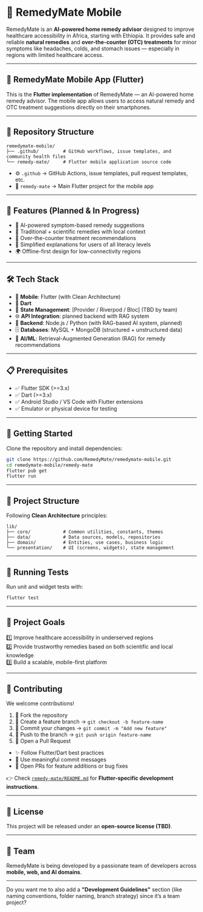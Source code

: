 # 🌿 RemedyMate Mobile

RemedyMate is an **AI-powered home remedy advisor** designed to improve healthcare accessibility in Africa, starting with Ethiopia.
It provides safe and reliable **natural remedies** and **over-the-counter (OTC) treatments** for minor symptoms like headaches, colds, and stomach issues — especially in regions with limited healthcare access.

---

## 📱 RemedyMate Mobile App (Flutter)

This is the **Flutter implementation** of RemedyMate — an AI-powered home remedy advisor.
The mobile app allows users to access natural remedy and OTC treatment suggestions directly on their smartphones.

---

## 📂 Repository Structure

```
remedymate-mobile/
├── .github/         # GitHub workflows, issue templates, and community health files
└── remedy-mate/     # Flutter mobile application source code
```
* ⚙️ `.github` → GitHub Actions, issue templates, pull request templates, etc.
* 📱 `remedy-mate` → Main Flutter project for the mobile app

---

## 🚀 Features (Planned & In Progress)

* 🏥 AI-powered symptom-based remedy suggestions
* 🌿 Traditional + scientific remedies with local context
* 💊 Over-the-counter treatment recommendations
* 📖 Simplified explanations for users of all literacy levels
* 🌍 Offline-first design for low-connectivity regions

---

## 🛠️ Tech Stack

* 📱 **Mobile**: Flutter (with Clean Architecture)
* 🎯 **Dart**
* 🔧 **State Management**: [Provider / Riverpod / Bloc] (TBD by team)
* 🌐 **API Integration**: planned backend with RAG system
* 🔗 **Backend**: Node.js / Python (with RAG-based AI system, planned)
* 🗄️ **Databases**: MySQL + MongoDB (structured + unstructured data)
* 🤖 **AI/ML**: Retrieval-Augmented Generation (RAG) for remedy recommendations

---

## 📋 Prerequisites

* ✅ Flutter SDK (>=3.x)
* ✅ Dart (>=3.x)
* ✅ Android Studio / VS Code with Flutter extensions
* ✅ Emulator or physical device for testing

---

## 🚀 Getting Started

Clone the repository and install dependencies:

```bash
git clone https://github.com/RemedyMate/remedymate-mobile.git
cd remedymate-mobile/remedy-mate
flutter pub get
flutter run
```

---

## 📂 Project Structure

Following **Clean Architecture** principles:

```
lib/
├── core/            # Common utilities, constants, themes
├── data/            # Data sources, models, repositories
├── domain/          # Entities, use cases, business logic
└── presentation/    # UI (screens, widgets), state management
```

---

## 🧪 Running Tests

Run unit and widget tests with:

```bash
flutter test
```

---

## 📌 Project Goals

1️⃣ Improve healthcare accessibility in underserved regions  
2️⃣ Provide trustworthy remedies based on both scientific and local knowledge  
3️⃣ Build a scalable, mobile-first platform

---

## 🤝 Contributing

We welcome contributions!

1. 🍴 Fork the repository
2. 🌱 Create a feature branch → `git checkout -b feature-name`
3. 💾 Commit your changes → `git commit -m "Add new feature"`
4. 🚀 Push to the branch → `git push origin feature-name`
5. 🔎 Open a Pull Request

* ✨ Follow Flutter/Dart best practices
* 📝 Use meaningful commit messages
* 🔀 Open PRs for feature additions or bug fixes

👉 Check [`remedy-mate/README.md`](./remedy-mate/README.md) for **Flutter-specific development instructions**.

---

## 📜 License

This project will be released under an **open-source license (TBD)**.

---

## 👥 Team

RemedyMate is being developed by a passionate team of developers across **mobile, web, and AI domains**.

---

Do you want me to also add a **"Development Guidelines"** section (like naming conventions, folder naming, branch strategy) since it’s a team project?

